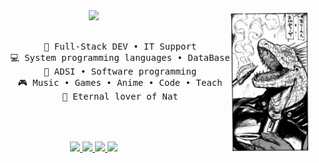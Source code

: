 <div align="center">
  <div style="display: flex; justify-content: center; align-items: center;">
   <!-- Texto y redes sociales a la derecha -->
    <div style="margin-left: 10px;">
      <img src="https://readme-typing-svg.demolab.com?font=Fira+Code&weight=500&size=50&pause=1000&color=FFFFFF&center=true&vCenter=true&multiline=true&width=1300&height=140&lines=Hi%2C+Hi;I'm+AndriunGg" width="70%" />
      <br><br>
      <pre>
          💼 Full-Stack DEV • IT Support
          💻 System programming languages • DataBase
          📖 ADSI • Software programming
          🎮 Music • Games • Anime • Code • Teach
          🧡 Eternal lover of Nat
      </pre>
      <br><br>
      <!-- Redes sociales -->
      <div>
        <a href="https://www.linkedin.com/in/andriun-hernandez-852453312/" target="_blank">
          <img src="https://img.shields.io/badge/LinkedIn-0077B5?style=for-the-badge&logo=linkedin&logoColor=white" />
        </a>
        <a href="https://www.instagram.com/andriungg/" target="_blank">
          <img src="https://img.shields.io/badge/Instagram-E4405F?style=for-the-badge&logo=instagram&logoColor=white" />
        </a>
        <a href="https://x.com/sadriggg" target="_blank">
          <img src="https://img.shields.io/badge/X-000000?style=for-the-badge&logo=x&logoColor=white" />
        </a>
        <a href="https://enka.network/u/Inng/1A4HU1/10000069/1985924/" target="_blank">
          <img src="https://img.shields.io/badge/Discord-5865F2?style=for-the-badge&logo=discord&logoColor=white" />
        </a>
      </div>
    </div>
     <!-- Imagen a la izquierda -->
    <img src="https://github.com/AndriunGg/AndriunGg/blob/main/img/dorohedoro_fixed.jpg" width="25%" align="right" />
  </div>

  <!-- Imagen adicional y texto debajo -->
  <br><br>
  <br><br><br>
</div>
